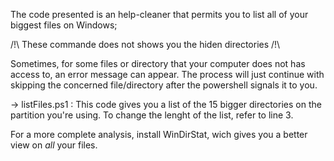 The code presented is an help-cleaner that permits you to list all of your biggest files on Windows;

/!\ These commande does not shows you the hiden directories /!\

Sometimes, for some files or directory that your computer does not has access to, an error message can appear. The process will just continue with skipping the concerned file/directory after the powershell signals it to you.

-> listFiles.ps1 : 
This code gives you a list of the 15 bigger directories on the partition you're using. 
    To change the lenght of the list, refer to line 3.

For a more complete analysis, install WinDirStat, wich gives you a better view on *all* your files.
